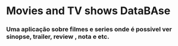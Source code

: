 # Movies and TV shows DataBAse

### Uma aplicação sobre filmes e series onde é possivel ver sinopse, trailer, review , nota e etc.
